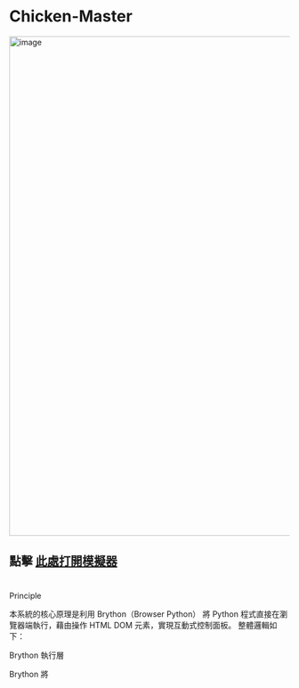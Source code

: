 # Chicken-Master

<img width="1233" height="898" alt="image" src="https://github.com/user-attachments/assets/b4014d9f-020f-4c54-9a7e-988a34c73cce" />

 ##  點擊 [此處打開模擬器](https://41423125-1.github.io/Chicken-Master/)

 #

 Principle

本系統的核心原理是利用 Brython（Browser Python） 將 Python 程式直接在瀏覽器端執行，藉由操作 HTML DOM 元素，實現互動式控制面板。
整體邏輯如下：

Brython 執行層

Brython 將 <script type="text/python"> 內的 Python 程式碼轉譯成 JavaScript，於瀏覽器內執行。

透過 from browser import document, timer, window 操作 DOM、定時器與本地儲存。

資料運算層

使用者輸入雞的重量與選擇的腌料配方後，程式以 Python 計算所需：

各種調味料比例（依雞重量乘以比例係數）

烘烤溫度（根據重量分級）

烘烤時間（以每500克為25分鐘估算）

資料展示層

計算結果（腌料比例、烘烤步驟）會即時更新至 HTML 介面中。

利用 document.createElement 動態生成每個腌料項目的顯示方格。

狀態儲存與歷史紀錄

每次的烘烤參數結果會保存到 window.localStorage。

歷史紀錄可於右側面板查看，支援返回主頁。

Functions
模組	功能說明
#  重量輸入區	使用者輸入雞重量 (500–5000g)，作為計算依據。
#  配方選擇區	四種腌料風味：Classic、Spicy、Herbal、Sweet，點選切換。
#  計算按鈕	按下後即時計算出腌料比例、烘烤溫度與時間。
#  結果顯示區	顯示腌料詳細表格與烘烤步驟說明。
#  歷史紀錄功能	顯示過去計算的烤雞紀錄，含時間、重量、溫度與配方摘要。
#  控制面板按鈕	模擬控制功能（Start、Temperature、Timer、Recipe）。
#  功能圖示面板	四大模式：Monitor、Recipe、History、Settings，可切換視圖。
#  即時時鐘	每分鐘更新一次當前時間顯示。

Architecture

整體採用三層架構設計：

1️.前端視覺層（HTML + CSS）

HTML 結構明確劃分：

.left-section: 控制與輸入功能。

.right-section: 結果與歷史紀錄。

CSS 採用 深色玻璃質感設計，搭配柔和的漸層與陰影效果，模擬高科技控制面板介面。

2️. 邏輯運算層（Brython Python）

主要 Python 函數：

函數名稱	功能
calculate_marinade(weight, recipe_type)	根據重量與配方，計算各材料比例。
calculate_roasting_temperature(weight)	決定烤箱溫度。
calculate_roasting_time(weight)	計算烘烤時間。
create_marinade_details(data)	動態生成腌料顯示表格。
save_to_history() / load_from_history()	與 localStorage 交互，保存與載入紀錄。
display_history()	動態生成歷史紀錄項目。
set_active_recipe() / set_active_icon()	管理使用者選擇狀態。
3️. 資料持久層（localStorage）

以 JSON 形式儲存使用者操作紀錄：

{
  "date": "2025-10-21 14:32",
  "weight": 1500,
  "temperature": 190,
  "time": 105,
  "recipe_type": "classic",
  "marinade": { "salt": 22.5, "pepper": 7.5, "olive_oil": 30.0, ... }
}


自動於頁面載入時恢復歷史資料。

特色與延伸應用

完全以 Brython 實現 Python 前端互動，無需後端伺服器。

支援 本地歷史記錄保存。

架構清晰，可延伸為：

智慧烤箱模擬控制系統；

食譜管理面板；

教學型程式實驗專案（Brython DOM 操作範例）。
